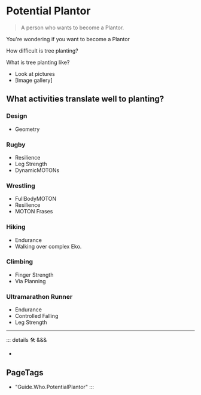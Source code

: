 
# Potential Plantor

> A person who wants to become a Plantor.

You're wondering if you want to become a Plantor

How difficult is tree planting?

What is tree planting like?

- Look at pictures
- [Image gallery]

## What activities translate well to planting?

### Design

- Geometry

### Rugby

- Resilience
- Leg Strength
- DynamicMOTONs

### Wrestling

- FullBodyMOTON
- Resilience
- MOTON Frases

### Hiking

- Endurance
- Walking over complex Eko.

### Climbing

- Finger Strength
- Via Planning

### Ultramarathon Runner

- Endurance
- Controlled Falling
- Leg Strength

---

<!-- =================================================== -->
<!-- =================================================== -->
<!-- =================================================== -->
<!-- =================================================== -->
<!-- =================================================== -->
::: details 🛠 <dev>&&&</dev>

-

<h2>PageTags</h2>

- "Guide.Who.PotentialPlantor"
:::
